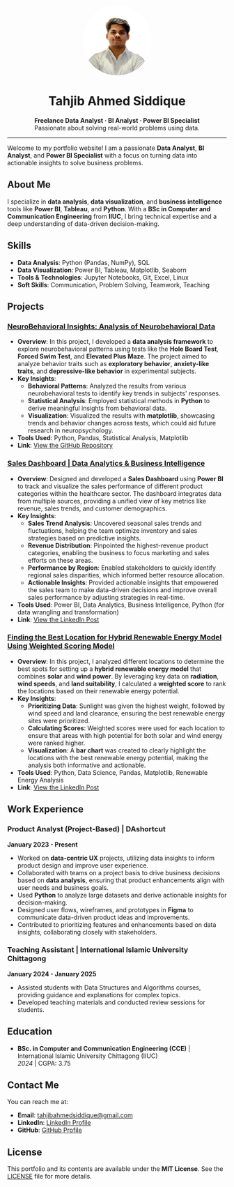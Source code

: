 <p align="center">
  <img src="/assets/img/tahjib.jpg" alt="Tahjib Ahmed S." width="160" height="160" style="border-radius: 50%;">
</p>

<h1 align="center">Tahjib Ahmed Siddique</h1>

<p align="center">
  <strong>Freelance Data Analyst · BI Analyst · Power BI Specialist</strong><br>
  Passionate about solving real-world problems using data.
</p>

---

Welcome to my portfolio website! I am a passionate **Data Analyst**, **BI Analyst**, and **Power BI Specialist** with a focus on turning data into actionable insights to solve business problems.

## About Me

I specialize in **data analysis**, **data visualization**, and **business intelligence** tools like **Power BI**, **Tableau**, and **Python**. With a **BSc in Computer and Communication Engineering** from **IIUC**, I bring technical expertise and a deep understanding of data-driven decision-making.

## Skills

- **Data Analysis**: Python (Pandas, NumPy), SQL
- **Data Visualization**: Power BI, Tableau, Matplotlib, Seaborn
- **Tools & Technologies**: Jupyter Notebooks, Git, Excel, Linux
- **Soft Skills**: Communication, Problem Solving, Teamwork, Teaching

## Projects

### [NeuroBehavioral Insights: Analysis of Neurobehavioral Data](https://github.com/tahjib07/NeuroBehavioral-Insights)
- **Overview**: In this project, I developed a **data analysis framework** to explore neurobehavioral patterns using tests like the **Hole Board Test**, **Forced Swim Test**, and **Elevated Plus Maze**. The project aimed to analyze behavior traits such as **exploratory behavior**, **anxiety-like traits**, and **depressive-like behavior** in experimental subjects.
- **Key Insights**:
  - **Behavioral Patterns**: Analyzed the results from various neurobehavioral tests to identify key trends in subjects' responses.
  - **Statistical Analysis**: Employed statistical methods in **Python** to derive meaningful insights from behavioral data.
  - **Visualization**: Visualized the results with **matplotlib**, showcasing trends and behavior changes across tests, which could aid future research in neuropsychology.
- **Tools Used**: Python, Pandas, Statistical Analysis, Matplotlib
- **Link**: [View the GitHub Repository](https://github.com/tahjib07/NeuroBehavioral-Insights)

### [Sales Dashboard | Data Analytics & Business Intelligence](https://www.linkedin.com/posts/tahjib07_dataanalytics-salesdashboard-businessintelligence-activity-7255249037111537664-kT1R?utm_source=social_share_send&utm_medium=member_desktop_web&rcm=ACoAADGRFAkB598hY192a-Dn42XQJH-JRqGtv80)

- **Overview**: Designed and developed a **Sales Dashboard** using **Power BI** to track and visualize the sales performance of different product categories within the healthcare sector. The dashboard integrates data from multiple sources, providing a unified view of key metrics like revenue, sales trends, and customer demographics.
- **Key Insights**:  
  - **Sales Trend Analysis**: Uncovered seasonal sales trends and fluctuations, helping the team optimize inventory and sales strategies based on predictive insights.
  - **Revenue Distribution**: Pinpointed the highest-revenue product categories, enabling the business to focus marketing and sales efforts on these areas.
  - **Performance by Region**: Enabled stakeholders to quickly identify regional sales disparities, which informed better resource allocation.
  - **Actionable Insights**: Provided actionable insights that empowered the sales team to make data-driven decisions and improve overall sales performance by adjusting strategies in real-time.
- **Tools Used**: Power BI, Data Analytics, Business Intelligence, Python (for data wrangling and transformation)  
- **Link**: [View the LinkedIn Post](https://www.linkedin.com/posts/tahjib07_dataanalytics-salesdashboard-businessintelligence-activity-7255249037111537664-kT1R?utm_source=social_share_send&utm_medium=member_desktop_web&rcm=ACoAADGRFAkB598hY192a-Dn42XQJH-JRqGtv80)

### [Finding the Best Location for Hybrid Renewable Energy Model Using Weighted Scoring Model](https://www.linkedin.com/posts/tahjib07_datascience-renewableenergy-sustainability-activity-7256336730784444416-Buy9?utm_source=social_share_send&utm_medium=member_desktop_web&rcm=ACoAADGRFAkB598hY192a-Dn42XQJH-JRqGtv80)
- **Overview**: In this project, I analyzed different locations to determine the best spots for setting up a **hybrid renewable energy model** that combines **solar** and **wind power**. By leveraging key data on **radiation**, **wind speeds**, and **land suitability**, I calculated a **weighted score** to rank the locations based on their renewable energy potential.
- **Key Insights**:
  - **Prioritizing Data**: Sunlight was given the highest weight, followed by wind speed and land clearance, ensuring the best renewable energy sites were prioritized.
  - **Calculating Scores**: Weighted scores were used for each location to ensure that areas with high potential for both solar and wind energy were ranked higher.
  - **Visualization**: A **bar chart** was created to clearly highlight the locations with the best renewable energy potential, making the analysis both informative and actionable.
- **Tools Used**: Python, Data Science, Pandas, Matplotlib, Renewable Energy Analysis  
- **Link**: [View the LinkedIn Post](https://www.linkedin.com/posts/tahjib07_datascience-renewableenergy-sustainability-activity-7256336730784444416-Buy9?utm_source=social_share_send&utm_medium=member_desktop_web&rcm=ACoAADGRFAkB598hY192a-Dn42XQJH-JRqGtv80)


## Work Experience

### Product Analyst (Project-Based) | DAshortcut  
**January 2023 - Present**  
- Worked on **data-centric UX** projects, utilizing data insights to inform product design and improve user experience.  
- Collaborated with teams on a project basis to drive business decisions based on **data analysis**, ensuring that product enhancements align with user needs and business goals.  
- Used **Python** to analyze large datasets and derive actionable insights for decision-making.  
- Designed user flows, wireframes, and prototypes in **Figma** to communicate data-driven product ideas and improvements.  
- Contributed to prioritizing features and enhancements based on data insights, collaborating closely with stakeholders.

### Teaching Assistant | International Islamic University Chittagong
**January 2024 - January 2025**
- Assisted students with Data Structures and Algorithms courses, providing guidance and explanations for complex topics.
- Developed teaching materials and conducted review sessions for students.

## Education

- **BSc. in Computer and Communication Engineering (CCE)** | International Islamic University Chittagong (IIUC)  
  _2024_ | CGPA: 3.75

## Contact Me

You can reach me at:

- **Email**: [tahjibahmedsiddique@gmail.com](mailto:tahjibahmedsiddique@gmail.com)
- **LinkedIn**: [LinkedIn Profile](https://www.linkedin.com/in/tahjib07)
- **GitHub**: [GitHub Profile](https://github.com/tahjib07)

## License

This portfolio and its contents are available under the **MIT License**. See the [LICENSE](LICENSE) file for more details.
